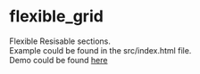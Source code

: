 flexible_grid
=============

Flexible Resisable sections.  
Example could be found in the src/index.html file.  
Demo could be found [here](http://yahyakacem.github.io/flexible_grid/)
